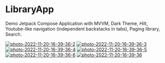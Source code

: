 # LibraryApp

Demo Jetpack Compose Application with MVVM, Dark Theme, Hilt, Youtube-like navigation (independent backstacks in tabs), Paging library, Search.

<a href="https://ibb.co/3Rr3FKf"><img src="https://i.ibb.co/3Rr3FKf/photo-2022-11-20-16-39-36-2.jpg" alt="photo-2022-11-20-16-39-36-2" border="0"></a> <a href="https://ibb.co/JBXZjfG"><img src="https://i.ibb.co/JBXZjfG/photo-2022-11-20-16-39-36-3.jpg" alt="photo-2022-11-20-16-39-36-3" border="0"></a> <a href="https://ibb.co/VBY79wK"><img src="https://i.ibb.co/VBY79wK/photo-2022-11-20-16-39-36-4.jpg" alt="photo-2022-11-20-16-39-36-4" border="0"></a> <a href="https://ibb.co/NpVw096"><img src="https://i.ibb.co/NpVw096/photo-2022-11-20-16-39-36-5.jpg" alt="photo-2022-11-20-16-39-36-5" border="0"></a> <a href="https://ibb.co/pfyXWk8"><img src="https://i.ibb.co/pfyXWk8/photo-2022-11-20-16-39-36-6.jpg" alt="photo-2022-11-20-16-39-36-6" border="0"></a> <a href="https://ibb.co/HNnQ6Kj"><img src="https://i.ibb.co/HNnQ6Kj/photo-2022-11-20-16-39-36.jpg" alt="photo-2022-11-20-16-39-36" border="0"></a>
